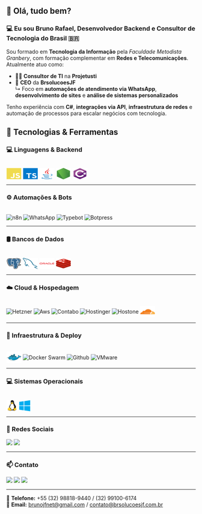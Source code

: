## 👋 Olá, tudo bem?

### 💻 Eu sou **Bruno Rafael**, Desenvolvedor Backend e Consultor de Tecnologia do Brasil 🇧🇷

Sou formado em **Tecnologia da Informação** pela *Faculdade Metodista Granbery*, com formação complementar em **Redes e Telecomunicações**. Atualmente atuo como:

- 👨‍💼 **Consultor de TI** na **Projetusti**  
- 🚀 **CEO** da **BrsolucoesJF**  
  ↳ Foco em **automações de atendimento via WhatsApp**, **desenvolvimento de sites** e **análise de sistemas personalizados**

Tenho experiência com **C#**, **integrações via API**, **infraestrutura de redes** e automação de processos para escalar negócios com tecnologia.

## 🔧 Tecnologias & Ferramentas

### 💻 Linguagens & Backend

<div style="display: inline_block"><br>
  <img align="center" alt="JavaScript" height="30" width="40" src="https://raw.githubusercontent.com/devicons/devicon/master/icons/javascript/javascript-plain.svg">
  <img align="center" alt="TypeScript" height="30" width="40" src="https://raw.githubusercontent.com/devicons/devicon/master/icons/typescript/typescript-plain.svg">
  <img align="center" alt="Java" height="30" width="40" src="https://raw.githubusercontent.com/devicons/devicon/master/icons/java/java-original.svg">
  <img align="center" alt="NodeJS" height="30" width="40" src="https://raw.githubusercontent.com/devicons/devicon/master/icons/nodejs/nodejs-original.svg">
  <img align="center" alt="CSharp" height="30" width="40" src="https://raw.githubusercontent.com/devicons/devicon/master/icons/csharp/csharp-original.svg">
</div>

---

### ⚙️ Automações & Bots

<div style="display: inline_block"><br>
  <img align="center" alt="n8n" height="30" width="30" src="https://pbs.twimg.com/profile_images/1536335358803251202/-gASF0c6_400x400.png">
  <img align="center" alt="WhatsApp" height="30" width="30" src="https://upload.wikimedia.org/wikipedia/commons/6/6b/WhatsApp.svg">
  <img align="center" alt="Typebot" height="30" width="30" src="https://cache.promovaweb.com/category-thumb/typebot.png">
  <img align="center" alt="Botpress" height="30" width="30" src="https://avatars.githubusercontent.com/u/23510677?s=200&v=4">
</div>

---

### 🛢️ Bancos de Dados

<div style="display: inline_block"><br>
  <img align="center" alt="PostgreSQL" height="30" width="40" src="https://raw.githubusercontent.com/devicons/devicon/master/icons/postgresql/postgresql-original.svg">
  <img align="center" alt="MySQL" height="30" width="40" src="https://raw.githubusercontent.com/devicons/devicon/master/icons/mysql/mysql-original.svg">
  <img align="center" alt="Oracle" height="30" width="40" src="https://raw.githubusercontent.com/devicons/devicon/master/icons/oracle/oracle-original.svg">
  <img align="center" alt="Redis" height="30" width="40" src="https://raw.githubusercontent.com/devicons/devicon/master/icons/redis/redis-original.svg">
</div>

---

### ☁️ Cloud & Hospedagem

<div style="display: inline_block"><br>
  <img align="center" alt="Hetzner" height="30" width="40" src="https://cdn.brandfetch.io/idkVHRqi9K/w/400/h/400/theme/dark/icon.jpeg?c=1dxbfHSJFAPEGdCLU4o5B">
  <img align="center" alt="Aws" height="30" width="30" src="https://cdn.brandfetch.io/idVoqFQ-78/theme/dark/logo.svg?c=1dxbfHSJFAPEGdCLU4o5B">
  <img align="center" alt="Contabo" height="30" width="30" src="https://cdn.brandfetch.io/idqNGZ2Kst/w/400/h/400/theme/dark/icon.jpeg?c=1dxbfHSJFAPEGdCLU4o5B">
  <img align="center" alt="Hostinger" height="30" width="30" src="https://cdn.brandfetch.io/idc4D4ETwV/w/1000/h/1000/theme/dark/icon.png?c=1dxbfHSJFAPEGdCLU4o5B">
  <img align="center" alt="Hostone" height="30" width="40" src="https://ajuda.hostone.com.br/wp-content/uploads/2020/07/cropped-base_host_oneArtboard-1.png">
  <img align="center" alt="Cloudflare" height="30" width="40" src="https://raw.githubusercontent.com/devicons/devicon/master/icons/cloudflare/cloudflare-original.svg">
</div>

---

### 🐳 Infraestrutura & Deploy

<div style="display: inline_block"><br>
  <img align="center" alt="Docker" height="30" width="40" src="https://raw.githubusercontent.com/devicons/devicon/master/icons/docker/docker-original.svg">
  <img align="center" alt="Docker Swarm" height="30" width="30" src="https://www.docker.com/wp-content/uploads/2022/03/Moby-logo.png">
  <img align="center" alt="Github" height="30" width="30" src="https://cdn.brandfetch.io/idZAyF9rlg/theme/dark/symbol.svg?c=1dxbfHSJFAPEGdCLU4o5B">
  <img align="center" alt="VMware" height="30" width="30" src="https://cdn.brandfetch.io/idVx-13tSQ/w/400/h/400/theme/dark/icon.jpeg?c=1dxbfHSJFAPEGdCLU4o5B">
  
</div>

---

### 💻 Sistemas Operacionais

<div style="display: inline_block"><br>
  <img align="center" alt="Linux" height="30" width="30" src="https://raw.githubusercontent.com/devicons/devicon/master/icons/linux/linux-original.svg">
  <img align="center" alt="Windows" height="30" width="30" src="https://raw.githubusercontent.com/devicons/devicon/master/icons/windows8/windows8-original.svg">
</div>

---

### 📱 Redes Sociais
<div> 
  <a href="https://www.instagram.com/brunojfnet" target="_blank"><img src="https://img.shields.io/badge/-Instagram Brunojfnet-%23E4405F?style=for-the-badge&logo=instagram&logoColor=white"></a> 
  <a href="https://www.instagram.com/brsolucoesjf" target="_blank"><img src="https://img.shields.io/badge/-Instagram Brsolucoesjf-%23E4405F?style=for-the-badge&logo=instagram&logoColor=white"></a>
</div>

---
### 📫 Contato

<div>
  <a href="mailto:brunojfnet@gmail.com"><img src="https://img.shields.io/badge/-Gmail-%23333?style=for-the-badge&logo=gmail&logoColor=white"></a>
  <a href="https://www.linkedin.com/in/bruno-rafael-88885656" target="_blank"><img src="https://img.shields.io/badge/-LinkedIn-%230077B5?style=for-the-badge&logo=linkedin&logoColor=white"></a>
  <a href="https://wa.me/5532988189440" target="_blank"><img src="https://img.shields.io/badge/-Whatsapp-%25C75?style=for-the-badge&logo=whatsapp&logoColor=white&color=25D366"></a>
</div>

---

📱 **Telefone:** +55 (32) 98818-9440 / (32) 99100-6174  
📧 **Email:** brunojfnet@gmail.com / contato@brsolucoesjf.com.br
